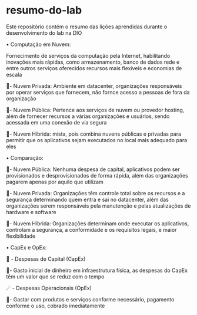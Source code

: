 # resumo-do-lab
Este repositório contém o resumo das lições aprendidas durante o desenvolvimento do lab na DIO

• Computação em Nuvem:

Fornecimento de serviços da computação pela Internet, habilitando inovações mais rápidas, como armazenamento, banco de dados rede e entre outros serviços oferecidos
recursos mais flexíveis e economias de escala

🍉- Νuvem Privada: Ambiente em datacenter, organizações responsáveis por operar serviços que fornecem, não fornce acesso a pessoas de fora da organização

🍉- Νuvem Pública: Pertence aos serviços de nuvem ou provedor hosting, além de fornecer recursos a várias organizações e usuários, sendo acessada em uma conexão de via segura

🍉- Νuvem Híbrida: mista, pois combina nuvens públicas e privadas para permitir que os aplicativos sejam executados no local mais adequado para eles

• Comparação:

🍉- Νuvem Pública: Nenhuma despesa de capital, aplicativos podem ser provisionados e desprovisionados de forma rápida, além das organizações pagarem apenas por aquilo que utilizam

🍉- Νuvem Privada: Organizações têm controle total sobre os recursos e a segurança determinando quem entra e sai no datacenter, além das organizações serem responsáveis pela manutenção e pelas atualizações de hardware e software

🍉- Νuvem Híbrida: Organizações determinam onde executar os aplicativos, controlam a segurança, a conformidade e os requisitos legais, e maior flexibilidade

• CapEx e OpEx:

🧶 - Despesas de Capital (CapEx)

🍉- Gasto inicial de dinheiro em infraestrutura física, as despesas do CapEx têm um valor que se reduz com o tempo

☄ - Despesas Operacionais (OpEx)

🍉- Gastar com produtos e serviços conforme necessário, pagamento conforme o uso, cobrado imediatamente


